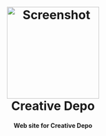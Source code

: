 <h1 align="center">
  <br>
  <a href="https://creative-depo-client.vercel.app/"><img width="214" alt="Screenshot" src="https://static.tildacdn.com/tild3064-3338-4639-b634-363362663262/__2022-10-17_125004_.ico"></a>
  <br>
  Creative Depo
  <br>
  <h4 align="center">Web site for Creative Depo</h4>
</h1>